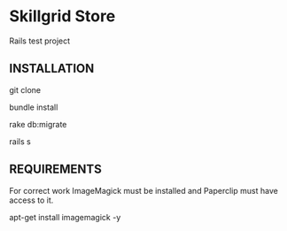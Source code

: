 Skillgrid Store
=============================

Rails test project

INSTALLATION
------------

git clone

bundle install

rake db:migrate

rails s


REQUIREMENTS
------------

For correct work ImageMagick must be installed and Paperclip must have access to it.

apt-get install imagemagick -y

